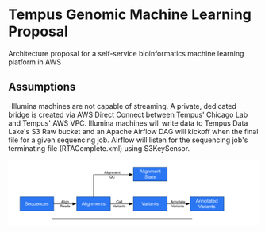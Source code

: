 # Tempus Genomic Machine Learning Proposal
Architecture proposal for a self-service bioinformatics machine learning platform in AWS

## Assumptions
-Illumina machines are not capable of streaming. A private, dedicated bridge is created via AWS Direct Connect between Tempus' Chicago Lab and Tempus' AWS VPC. Illumina machines will write data to Tempus Data Lake's S3 Raw bucket and an Apache Airflow DAG will kickoff when the final file for a given sequencing job. Airflow will listen for the sequencing job's terminating file (RTAComplete.xml) using S3KeySensor.

![Basic Sequencing Pipeline](seq_pipeline.png)
